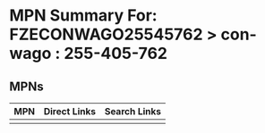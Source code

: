 



# MPN Summary For: FZECONWAGO25545762 > con-wago : 255-405-762

## MPNs
  

|MPN|Direct Links|Search Links|
| :--- | :--- | :--- |
||||
